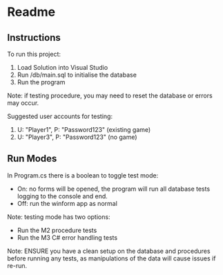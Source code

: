 # Readme

## Instructions

To run this project:
1. Load Solution into Visual Studio
2. Run /db/main.sql to initialise the database
3. Run the program

Note: if testing procedure, you may need to reset the database or errors may occur.

Suggested user accounts for testing:
1. U: "Player1", P: "Password123" (existing game)
2. U: "Player3", P: "Password123" (no game)

## Run Modes

In Program.cs there is a boolean to toggle test mode:
- On: no forms will be opened, the program will run all database tests logging to the console and end.
- Off: run the winform app as normal

Note: testing mode has two options:
- Run the M2 procedure tests
- Run the M3 C# error handling tests

Note: ENSURE you have a clean setup on the database and procedures before running any tests, 
as manipulations of the data will cause issues if re-run.